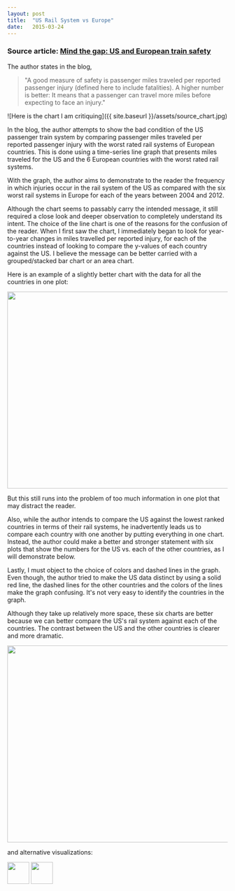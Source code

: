 ```yaml
---
layout: post
title:  "US Rail System vs Europe"
date:   2015-03-24
---
```


<h3> Source article: <a href='https://www.aei.org/publication/mind-the-gap-us-and-european-train-safety/'>Mind the gap: US and European train safety</a> </h3>

The author  states in the blog, 
 <blockquote>   "A good measure of safety is passenger miles traveled per reported passenger injury (defined here to include fatalities). A higher number is better: It means that a passenger can travel more miles before expecting to face an injury." </blockquote>

![Here is the chart I am critiquing]({{ site.baseurl }}/assets/source_chart.jpg)

In the blog, the author attempts to show the bad condition of the US passenger train system by comparing passenger miles traveled per reported passenger injury with the worst rated rail systems of European countries. This is done using a time-series line graph that presents miles traveled for the US and the 6 European countries with the worst rated rail systems. </p>

With the graph, the author aims to demonstrate to the reader the frequency in which injuries occur in the rail system of the US as compared with the six worst rail systems in Europe for each of the years between 2004 and 2012.

Although the chart seems to passably carry the intended message, it still required a close look and deeper observation to completely understand its intent. The choice of the line chart is one of the reasons for the confusion of the reader. When I first saw the chart, I immediately began to look for year-to-year changes in miles travelled per reported injury, for each of the countries instead of looking to compare the y-values of each country against the US. I believe the message can be better carried with a grouped/stacked bar chart or an area chart. 

Here is an example of a slightly better chart with the data for all the countries in one plot:

<a href="{{ site.baseurl }}/assets/grouped_all.png"><img src="{{ site.baseurl }}/assets/grouped_all.png" width="685" height="450" /> </a>

But this still runs into the problem of too much information in one plot that may distract the reader.

Also, while the author intends to compare the US against the lowest ranked countries in terms of their rail systems, he inadvertently leads us to compare each country with one another by putting everything in one chart. Instead, the author could make a better and stronger statement with six plots that show the numbers for the US vs. each of the other countries, as I will demonstrate below.

Lastly, I must object to the choice of colors and dashed lines in the graph. Even though, the author tried to make the US data distinct by using a solid red line, the dashed lines for the other countries and the colors of the lines make the graph confusing. It's not very easy to identify the countries in the graph.

Although they take up relatively more space, these six charts are better because we can better compare the US's rail system against each of the countries. The contrast between the US and the other countries is clearer and more dramatic.


<a href='{{ site.baseurl }}/assets/plots.png'><img src="{{ site.baseurl }}/assets/plots.png" width="685" height="450"/></a>

and alternative visualizations:

<a href='{{ site.baseurl }}/assets/alt_bar.png'><img src="{{ site.baseurl }}/assets/alt_bar.png" width="50" height="50"/></a>
<a href='{{ site.baseurl }}/assets/alt_line.png'><img src="{{ site.baseurl }}/assets/alt_line.png" width="50" height="50"/></a>
